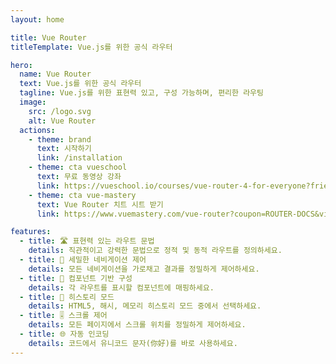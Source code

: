 ```yaml
---
layout: home

title: Vue Router
titleTemplate: Vue.js를 위한 공식 라우터

hero: 
  name: Vue Router
  text: Vue.js를 위한 공식 라우터
  tagline: Vue.js를 위한 표현력 있고, 구성 가능하며, 편리한 라우팅
  image:
    src: /logo.svg
    alt: Vue Router
  actions:
    - theme: brand
      text: 시작하기
      link: /installation
    - theme: cta vueschool
      text: 무료 동영상 강좌
      link: https://vueschool.io/courses/vue-router-4-for-everyone?friend=vuerouter&utm_source=vuerouter&utm_medium=link&utm_campaign=homepage
    - theme: cta vue-mastery
      text: Vue Router 치트 시트 받기
      link: https://www.vuemastery.com/vue-router?coupon=ROUTER-DOCS&via=eduardo

features:
  - title: 🛣 표현력 있는 라우트 문법
    details: 직관적이고 강력한 문법으로 정적 및 동적 라우트를 정의하세요.
  - title: 🛑 세밀한 네비게이션 제어
    details: 모든 네비게이션을 가로채고 결과를 정밀하게 제어하세요.
  - title: 🧱 컴포넌트 기반 구성
    details: 각 라우트를 표시할 컴포넌트에 매핑하세요.
  - title: 🔌 히스토리 모드
    details: HTML5, 해시, 메모리 히스토리 모드 중에서 선택하세요.
  - title: 🎚 스크롤 제어
    details: 모든 페이지에서 스크롤 위치를 정밀하게 제어하세요.
  - title: 🌐 자동 인코딩
    details: 코드에서 유니코드 문자(你好)를 바로 사용하세요.
---
```

